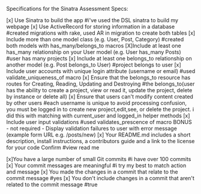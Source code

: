 Specifications for the Sinatra Assessment
Specs:

[x] Use Sinatra to build the app #i've used the DSL sinatra to build my webpage
[x] Use ActiveRecord for storing information in a database #created migrations with rake, used AR in migration to create both tables
[x] Include more than one model class (e.g. User, Post, Category) #created both models with has_many/belongs_to macros
[X]Include at least one has_many relationship on your User model (e.g. User has_many Posts) #user has many projects
[x] Include at least one belongs_to relationship on another model (e.g. Post belongs_to User) #project belongs to user
[x] Include user accounts with unique login attribute (username or email) #used validate_uniqueness_of macro
[x] Ensure that the belongs_to resource has routes for Creating, Reading, Updating and Destroying #the belongs_to(user has the ability to create a project, view or read it, update the project, delete by instance or delete all)
[x] Ensure that users can't modify content created by other users #each username is unique to avoid processing confusion, you must be logged in to create new project,edit,see, or delete the project. i did this with matching with current_user and logged_in helper methods
[x] Include user input validations #used validates_prescence of macro
BONUS - not required - Display validation failures to user with error message (example form URL e.g. /posts/new)
[x] Your README.md includes a short description, install instructions, a contributors guide and a link to the license for your code
Confirm #view read me

 [x]You have a large number of small Git commits #i have over 100 commits
[x] Your commit messages are meaningful #i try my best to match action and message
[x] You made the changes in a commit that relate to the commit message #yes
[x] You don't include changes in a commit that aren't related to the commit message #true

